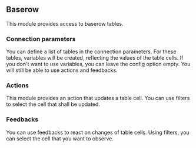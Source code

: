 ## Baserow

This module provides access to baserow tables.

### Connection parameters
You can define a list of tables in the connection parameters. For these tables, variables will be created,
reflecting the values of the table cells. If you don't want to use variables, you can leave the config
option empty. You will still be able to use actions and feedbacks.

### Actions
This module provides an action that updates a table cell. You can use filters to select the cell that shall be updated.

### Feedbacks
You can use feedbacks to react on changes of table cells. Using filters, you can select the cell that you want to observe.
